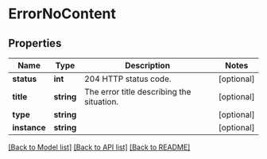 # ErrorNoContent

## Properties
Name | Type | Description | Notes
------------ | ------------- | ------------- | -------------
**status** | **int** | 204 HTTP status code. | [optional] 
**title** | **string** | The error title describing the situation. | [optional] 
**type** | **string** |  | [optional] 
**instance** | **string** |  | [optional] 

[[Back to Model list]](../../README.md#documentation-for-models) [[Back to API list]](../../README.md#documentation-for-api-endpoints) [[Back to README]](../../README.md)

